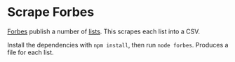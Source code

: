 Scrape Forbes
=============

[Forbes](https://www.forbes.com/) publish a number of [lists](https://www.forbes.com/lists). This scrapes each list into a CSV.

Install the dependencies with `npm install`, then run `node forbes`. Produces a file for each list.
